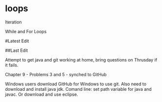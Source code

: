 loops
=====

Iteration

While and For Loops

#Latest Edit

##Last Edit

Attempt to get java and git working at home, bring questions on Thrusday if it fails.

Chapter 9 - Problems 3 and 5 - synched to GitHub

Windows users download GitHub for Windows to use git. Also need to download and install java jdk.  Comand line: set path variable for java and javac. Or download and use eclipse.
